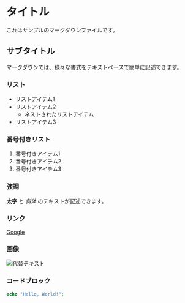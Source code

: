 # タイトル

これはサンプルのマークダウンファイルです。

## サブタイトル
マークダウンでは、様々な書式をテキストベースで簡単に記述できます。

### リスト
- リストアイテム1
- リストアイテム2
    - ネストされたリストアイテム
- リストアイテム3

### 番号付きリスト
1. 番号付きアイテム1
2. 番号付きアイテム2
3. 番号付きアイテム3

### 強調
**太字** と *斜体* のテキストが記述できます。

### リンク
[Google](https://www.google.com)

### 画像
![代替テキスト](https://example.com/image.jpg)

### コードブロック
``` php
echo "Hello, World!";